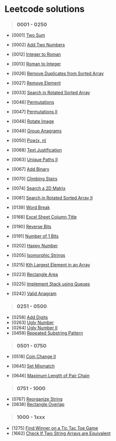 # Leetcode solutions

> ### 0001 - 0250
- [0001] [Two Sum](https://leetcode.com/problems/two-sum/)
- [0002] [Add Two Numbers](https://leetcode.com/problems/add-two-numbers/)

- [0012] [Integer to Roman](https://leetcode.com/problems/integer-to-roman/)
- [0013] [Roman to Integer](https://leetcode.com/problems/roman-to-integer/)
- [0026] [Remove Duplicates from Sorted Array](https://leetcode.com/problems/remove-duplicates-from-sorted-array/)
- [0027] [Remove Element](https://leetcode.com/problems/remove-element/)
- [0033] [Search in Rotated Sorted Array](https://leetcode.com/problems/search-in-rotated-sorted-array/)

- [0046] [Permutations](https://leetcode.com/problems/permutations/)
- [0047] [Permutations II](https://leetcode.com/problems/permutations-ii/)
- [0048] [Rotate Image](https://leetcode.com/problems/rotate-image/)
- [0049] [Group Anagrams](https://leetcode.com/problems/group-anagrams/)
- [0050] [Pow(x, n)](https://leetcode.com/problems/powx-n/)

- [0068] [Text Justification](https://leetcode.com/problems/text-justification/)
- [0063] [Unique Paths II](https://leetcode.com/problems/unique-paths-ii/)
- [0067] [Add Binary](https://leetcode.com/problems/add-binary/)

- [0070] [Climbing Stairs](https://leetcode.com/problems/climbing-stairs/)
- [0074] [Search a 2D Matrix](https://leetcode.com/problems/search-a-2d-matrix/)

- [0081] [Search in Rotated Sorted Array II](https://leetcode.com/problems/search-in-rotated-sorted-array-ii/)

- [0139] [Word Break](https://leetcode.com/problems/word-break/)
- [0168] [Excel Sheet Column Title](https://leetcode.com/problems/excel-sheet-column-title/)
- [0190] [Reverse Bits](https://leetcode.com/problems/reverse-bits/)
- [0191] [Number of 1 Bits](https://leetcode.com/problems/number-of-1-bits/)

- [0202] [Happy Number](https://leetcode.com/problems/happy-number/)
- [0205] [Isomorphic Strings](https://leetcode.com/problems/isomorphic-strings/)
- [0215] [Kth Largest Element in an Array](https://leetcode.com/problems/kth-largest-element-in-an-array/)
- [0223] [Rectangle Area](https://leetcode.com/problems/rectangle-area/)
- [0225] [Implement Stack using Queues](https://leetcode.com/problems/implement-stack-using-queues/)
- [0242] [Valid Anagram](https://leetcode.com/problems/valid-anagram/)

> ### 0251 - 0500
- [0258] [Add Digits](https://leetcode.com/problems/add-digits/)
- [0263] [Ugly Number](https://leetcode.com/problems/ugly-number/)
- [0264] [Ugly Number II](https://leetcode.com/problems/ugly-number-ii/)
- [0459] [Repeated Substring Pattern](https://leetcode.com/problems/repeated-substring-pattern/)

> ### 0501 - 0750
- [0518] [Coin Change II](https://leetcode.com/problems/coin-change-ii/)

- [0645] [Set Mismatch](https://leetcode.com/problems/set-mismatch/)
- [0646] [Maximum Length of Pair Chain](https://leetcode.com/problems/maximum-length-of-pair-chain/)

> ### 0751 - 1000
- [0767] [Reorganize String](https://leetcode.com/problems/reorganize-string/)
- [0836] [Rectangle Overlap](https://leetcode.com/problems/rectangle-overlap/)

> ### 1000 - 1xxx
- [1275] [Find Winner on a Tic Tac Toe Game](https://leetcode.com/problems/find-winner-on-a-tic-tac-toe-game/)
- [1662] [Check If Two String Arrays are Equivalent](https://leetcode.com/problems/check-if-two-string-arrays-are-equivalent/)
